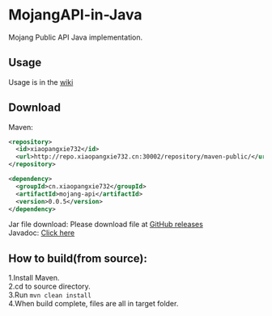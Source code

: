 # MojangAPI-in-Java
Mojang Public API Java implementation.  

## Usage
Usage is in the [wiki](https://github.com/XiaoPangxie732/MojangAPI-in-Java/wiki)    

## Download
Maven:
```xml
<repository>
  <id>xiaopangxie732</id>
  <url>http://repo.xiaopangxie732.cn:30002/repository/maven-public/</url>
</repository>
```
```xml
<dependency>
  <groupId>cn.xiaopangxie732</groupId>
  <artifactId>mojang-api</artifactId>
  <version>0.0.5</version>
</dependency>
```
  
Jar file download: Please download file at [GitHub releases](https://github.com/XiaoPangxie732/MojangAPI-in-Java/releases/latest)  
Javadoc: [Click here](https://maxpixel.cn:20443/xiaopangxie732/projects/mojang-api/javadoc/0.0.4/)
## How to build(from source):      
1.Install Maven.  
2.cd to source directory.  
3.Run <code>mvn clean install</code>  
4.When build complete, files are all in target folder. 
